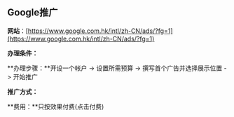 ## Google推广

**网站**：[https://www.google.com.hk/intl/zh-CN/ads/?fg=1](https://www.google.com.hk/intl/zh-CN/ads/?fg=1)

**办理条件：**

**办理步骤：**开设一个帐户 -&gt; 设置所需预算 -&gt; 撰写首个广告并选择展示位置 -&gt; 开始推广

**推广方式：**

**费用：**只按效果付费\(点击付费\)

